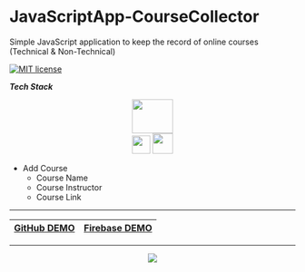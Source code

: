 # JavaScriptApp-CourseCollector
Simple JavaScript application to keep the record of online courses (Technical & Non-Technical)

[![MIT license](https://img.shields.io/badge/License-MIT-blue.svg)](https://lbesson.mit-license.org/)

*__Tech Stack__*

<p align="center">
  <img src="https://miro.medium.com/max/792/1*lJ32Bl-lHWmNMUSiSq17gQ.png" width="72" height="60"/><br/>
  <img src="http://3con14.biz/code/_data/js/intro/js-logo.png" width="32" height="32"/>
  <img src="https://pbs.twimg.com/profile_images/532662364613525504/GN559Lfb_reasonably_small.png" width="36" height="36"/>
</p>


- Add Course
  - Course Name
  - Course Instructor
  - Course Link

<hr/>

| [GitHub DEMO](https://sameem420.github.io/CourseCollector/) | [Firebase DEMO](https://course-collector.web.app/) |
| :-------------: |:-------------:|

<hr/>
<p align="center"><img src="http://ForTheBadge.com/images/badges/built-with-love.svg"/></p>
